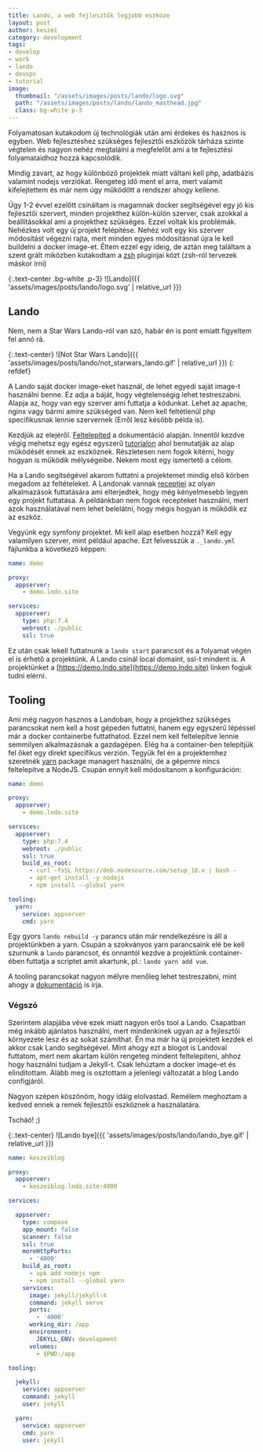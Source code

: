 ```yaml
---
title: Lando, a web fejlesztők legjobb eszköze
layout: post
author: keszei
category: development
tags:
- develop
- work
- lando
- devops
- tutorial
image:
  thumbnail: "/assets/images/posts/lando/logo.svg"
  path: "/assets/images/posts/lando/lando_masthead.jpg"
  class: bg-white p-3
---
```


Folyamatosan kutakodom új technológiák után ami érdekes és hasznos is egyben. Web fejlesztéshez szükséges fejlesztői eszközök tárháza szinte végtelen és nagyon nehéz megtalálni a megfelelőt ami a te fejlesztési folyamataidhoz hozzá kapcsolódik.

Mindig zavart, az hogy különböző projektek miatt váltani kell php, adatbázis valamint nodejs verziókat. Rengeteg idő ment el arra, mert valamit kifelejtettem és már nem úgy működött a rendszer ahogy kellene.

Úgy 1-2 évvel ezelőtt csináltam is magamnak docker segítségével egy jó kis fejlesztői szervert, minden projekthez külön-külön szerver, csak azokkal a beállításokkal ami a projekthez szükséges. Ezzel voltak kis problémák. Nehézkes volt egy új projekt felépítése. Nehéz volt egy kis szerver módosítást végezni rajta, mert minden egyes módositásnal újra le kell buildelni a docker image-et. Éltem ezzel egy ideig, de aztán meg találtam a szent grált miközben kutakodtam a [zsh](https://ohmyz.sh/) pluginjai közt (zsh-ról tervezek máskor írni)

{:.text-center .bg-white .p-3}
![Lando]({{ 'assets/images/posts/lando/logo.svg' | relative_url }})

## Lando
Nem, nem a Star Wars Lando-ról van szó, habár én is pont emiatt figyeltem fel annó rá.

{:.text-center}
![Not Star Wars Lando]({{ 'assets/images/posts/lando/not_starwars_lando.gif' | relative_url }})
{: refdef}

A Lando saját docker image-eket használ, de lehet egyedi saját image-t használni benne. Ez adja a báját, hogy végtelenségig lehet testreszabni. Alapja az, hogy van egy szerver ami futtatja a kódunkat. Lehet az apache, nginx vagy bármi amire szükséged van. Nem kell feltétlenül php specifikusnak lennie szervernek (Erről lesz később példa is).

Kezdjük az elejéről. [Feltelepíted](https://docs.lando.dev/getting-started/installation.html) a dokumentáció alapján. Innentől kezdve végig mehetsz egy egész egyszerű [tutorialon](https://docs.lando.dev/getting-started/first-app.html) ahol bemutatják az alap működését ennek az eszköznek. Részletesen nem fogok kitérni, hogy hogyan is működik mélységeibe. Nekem most egy ismertető a célom.

Ha a Lando segítségével akarom futtatni a projektemet mindig első körben megadom az feltételeket. A Landonak vannak [receptjei](https://docs.lando.dev/config/recipes.html) az olyan alkalmazások futtatására ami elterjedtek, hogy még kényelmesebb legyen egy projekt futtatása. A példánkban nem fogok recepteket használni, mert azok használatával nem lehet belelátni, hogy mégis hogyan is működik ez az eszköz.

Vegyünk egy symfony projektet. Mi kell alap esetben hozzá? Kell egy valamilyen szerver, mint például apache.  Ezt felvesszük  a `._lando.yml` fájlunkba a következő képpen:

```yaml
name: demo

proxy:
  appserver:
    - demo.lndo.site

services:
  appserver:
    type: php:7.4
    webroot: ./public
    ssl: true
```

Ez után csak lekell futtatnunk a `lando start` parancsot és a folyamat végén el is érhető a projektünk. A Lando csinál local domaint, ssl-t mindent is. A projektünket a [https://demo.lndo.site](https://demo.lndo.site) linken fogjuk tudni elérni.

## Tooling
Ami még nagyon hasznos a Landoban, hogy a projekthez szükséges parancsokat nem kell a host gépeden futtatni, hanem egy egyszerű lépéssel már a docker containerbe futtathatod. Ezzel nem kell feltelepítve lennie semmilyen alkalmazásnak a gazdagépen. Elég ha a container-ben telepítjük fel őket egy direkt specifikus verzión. Tegyük fel én a projektemhez szeretnék [yarn](https://yarnpkg.com/) package managert használni, de a gépemre nincs feltelepítve a NodeJS. Csupán ennyit kell módosítanom a konfiguráción:

```yaml
name: demo

proxy:
  appserver:
    - demo.lndo.site

services:
  appserver:
    type: php:7.4
    webroot: ./public
    ssl: true
    build_as_root:
      - curl -fsSL https://deb.nodesource.com/setup_18.x | bash -
      - apt-get install -y nodejs
      - npm install --global yarn

tooling:
  yarn:
    service: appserver
    cmd: yarn
```

Egy gyors `lando rebuild -y` parancs után már rendelkezésre is áll a projektünkben a yarn. Csupán a szokványos yarn parancsaink elé be kell szurnunk a `lando` parancsot, és onnantól kezdve a projektünk container-ében futtatja a scriptet amit akartunk, pl.: `lando yarn add vue`.

A tooling parancsokat nagyon mélyre menőleg lehet testreszabni, mint ahogy a [dokumentáció](https://docs.lando.dev/config/tooling.html) is írja.

### Végszó

Szerintem alapjába véve ezek miatt nagyon erős tool a Lando. Csapatban még inkább ajánlatos használni, mert mindenkinek ugyan az a fejlesztői környezete lesz és az sokat számíthat. Én ma már ha új projektett kezdek el akkor csak Lando segítségével. Mint ahogy ezt a blogot is Landoval futtatom, mert nem akartam külön rengeteg mindent feltelepíteni, ahhoz hogy használni tudjam a Jekyll-t. Csak lehúztam a docker image-et és elindítottam. Alább meg is osztottam a jelenlegi változatát a blog Lando configjáról. 

Nagyon szépen köszönöm, hogy idáig elolvastad. Remélem meghoztam a kedved ennek a remek fejlesztői eszköznek a használatára. 

Tscháó! ;)

{:.text-center}
![Lando bye]({{ 'assets/images/posts/lando/lando_bye.gif' | relative_url }})

```yaml
name: keszeiblog

proxy:
  appserver:
    - keszeiblog.lndo.site:4000

services:

  appserver:
    type: compose
    app_mount: false
    scanner: false
    ssl: true
    moreHttpPorts:
      - '4000'
    build_as_root:
      - apk add nodejs npm
      - npm install --global yarn
    services:
      image: jekyll/jekyll:4
      command: jekyll serve
      ports:
        - '4000'
      working_dir: /app
      environment:
        JEKYLL_ENV: development
      volumes:
        - $PWD:/app

tooling:

  jekyll:
    service: appserver
    command: jekyll
    user: jekyll

  yarn:
    service: appserver
    cmd: yarn
    user: jekyll
```
